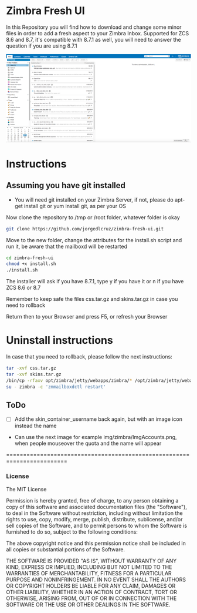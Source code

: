 # Zimbra Fresh UI
In this Repository you will find how to download and change some minor files in order to add a fresh aspect to your Zimbra Inbox.
Supported for ZCS 8.6 and 8.7, it's compatible with 8.7.1 as well, you will need to answer the question if you are using 8.7.1

![alt tag](https://github.com/jorgedlcruz/zimbra-fresh-ui/raw/master/zimbra-fresh-ui.png)

# Instructions
## Assuming you have git installed
* You will need git installed on your Zimbra Server, if not, please do apt-get install git or yum install git, as per your OS

Now clone the repository to /tmp or /root folder, whatever folder is okay

```bash
git clone https://github.com/jorgedlcruz/zimbra-fresh-ui.git
```

Move to the new folder, change the attributes for the install.sh script and run it, be aware that the mailboxd will be restarted

```bash
cd zimbra-fresh-ui
chmod +x install.sh
./install.sh
```
The installer will ask if you have 8.7.1, type y if you have it or n if you have ZCS 8.6 or 8.7

Remember to keep safe the files css.tar.gz and skins.tar.gz in case you need to rollback

Return then to your Browser and press F5, or refresh your Browser

# Uninstall instructions
In case that you need to rollback, please follow the next instructions:

```bash
tar -xvf css.tar.gz
tar -xvf skins.tar.gz
/bin/cp -rfaxv opt/zimbra/jetty/webapps/zimbra/* /opt/zimbra/jetty/webapps/zimbra/
su - zimbra -c 'zmmailboxdctl restart'
```

## ToDo
- [ ] Add the skin_container_username back again, but with an image icon instead the name
- Can use the next image for example img/zimbra/ImgAccounts.png, when people mouseover the quota and the name will appear

========================================================================
### License
The MIT License

Permission is hereby granted, free of charge, to any person obtaining a copy
of this software and associated documentation files (the "Software"), to deal
in the Software without restriction, including without limitation the rights
to use, copy, modify, merge, publish, distribute, sublicense, and/or sell
copies of the Software, and to permit persons to whom the Software is
furnished to do so, subject to the following conditions:

The above copyright notice and this permission notice shall be included in
all copies or substantial portions of the Software.

THE SOFTWARE IS PROVIDED "AS IS", WITHOUT WARRANTY OF ANY KIND, EXPRESS OR
IMPLIED, INCLUDING BUT NOT LIMITED TO THE WARRANTIES OF MERCHANTABILITY,
FITNESS FOR A PARTICULAR PURPOSE AND NONINFRINGEMENT. IN NO EVENT SHALL THE
AUTHORS OR COPYRIGHT HOLDERS BE LIABLE FOR ANY CLAIM, DAMAGES OR OTHER
LIABILITY, WHETHER IN AN ACTION OF CONTRACT, TORT OR OTHERWISE, ARISING FROM,
OUT OF OR IN CONNECTION WITH THE SOFTWARE OR THE USE OR OTHER DEALINGS IN
THE SOFTWARE.
